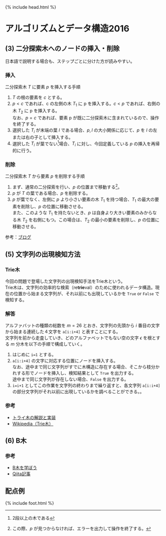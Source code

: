 {% include head.html %}

# アルゴリズムとデータ構造2016

## (3) 二分探索木へのノードの挿入・削除
日本語で説明する場合も、ステップごとに分けた方が読みやすい。

### 挿入
二分探索木 $T$ に要素 $p$ を挿入する手順
1. $T$ の根の要素を $c$ とする。
1. $p<c$ であれば、c の左側の木 $T_1$ に p を挿入する。$c<p$ であれば、右側の木 $T_2$ に p を挿入する。  
なお、$p=c$ であれば、要素 p が既に二分探索木に含まれているので、操作を終了する。
1. 選択した $T_i$ が末端の葉 $l$ である場合、$p,l$ の大小関係に応じて、$p$ を $l$ の左または右の子として挿入する。
1. 選択した $T_i$ が葉でない[^1]場合、$T_i$ に対し、今回定義している $p$ の挿入を再帰的に行う。

[^1]: 2段以上の木である

### 削除
二分探索木 $T$ から要素 $p$ を削除する手順
1. まず、通常の二分探索を行い、$p$ の位置まで移動する[^2]。
1. $p$ が $T$ の葉である場合、$p$ を削除する。
1. $p$ が葉でなく、左側に $p$ より小さい要素の木 $T_1$ を持つ場合、$T_1$ の最大の要素を削除し、$p$ の位置に移動させる。  
また、このような $T_1$ を持たないとき、$p$ は自身より大きい要素のみからなる木 $T_2$ を右側にもつ。この場合は、$T_2$ の最小の要素を削除し、$p$ の位置に移動させる。

[^2]: この際、$p$ が見つからなければ、エラーを出力して操作を終了する。

参考：[ブログ](https://www.momoyama-usagi.com/entry/info-algo-tree)

## (5) 文字列の出現検知方法
### Trie木
今回の問題で登場した文字列の出現検知手法をTrie木という。  
Trie木は、文字列の効率的な検索（re**trie**val）のために使われるデータ構造。現在の位置から始まる文字列が、それ以前にも出現しているかを `True` or `False` で検知する。

### 解答
アルファバットの種類の総数を $m=26$ とおき、文字列の先頭から $i$ 番目の文字から始まる連続した４文字を `a[i:i+4]` と表すことにする。  
文字列を前から走査していき、どのアルファベットでもない空の文字 $\epsilon$ を根とする $m$ 分木を以下の手順で構成していく。
1. はじめに `i=1` とする。
1. `a[i:i+4]` の文字に対応する位置にノードを挿入する。  
なお、途中まで同じ文字列がすでに木構造に存在する場合、そこから枝分かれする形でノードを挿入し、検知結果として `True` を出力する。  
途中まで同じ文字列が存在しない場合、`False` を出力する。
1. `i=i+1` としてこの作業を文字列の終わりまで繰り返すと、各文字列 `a[i:i+4]` の部分文字列がそれ以前に出現しているかを調べることができる。。

### 参考
- [トライ木の解説と実装](https://algo-logic.info/trie-tree/)
- [Wikipedia（Trie木）](https://ja.wikipedia.org/wiki/トライ_(データ構造))

## (6) B木
### 参考
- [B木を学ぼう](https://atmarkit.itmedia.co.jp/fcoding/articles/delphi/05/delphi05a.html)
- [Qiita記事](https://qiita.com/higuo/items/c4d6629d28725118bc2d)

## 配点例

{% include foot.html %}